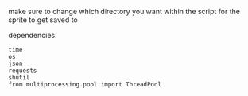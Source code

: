 make sure to change which directory you want within the script for the sprite to get saved to

dependencies:
```
time
os
json
requests
shutil
from multiprocessing.pool import ThreadPool
```
